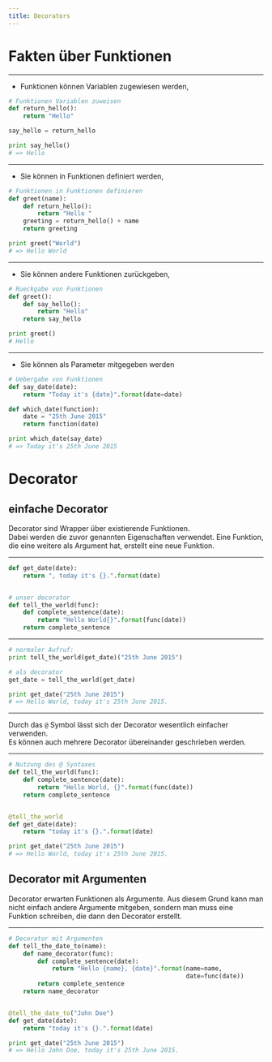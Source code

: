 ```yaml
---
title: Decorators
---
```


# Fakten über Funktionen

---


-   Funktionen können Variablen zugewiesen werden,

```python
# Funktionen Variablen zuweisen
def return_hello():
    return "Hello"

say_hello = return_hello

print say_hello()
# => Hello
```

---

-   Sie können in Funktionen definiert werden,

```python
# Funktionen in Funktionen definieren
def greet(name):
    def return_hello():
        return "Hello "
    greeting = return_hello() + name
    return greeting

print greet("World")
# => Hello World
```

---

-   Sie können andere Funktionen zurückgeben,

```python
# Rueckgabe von Funktionen
def greet():
    def say_hello():
        return "Hello"
    return say_hello

print greet()
# Hello
```

---

-   Sie können als Parameter mitgegeben werden

```python
# Uebergabe von Funktionen
def say_date(date):
    return "Today it's {date}".format(date=date)

def which_date(function):
    date = "25th June 2015"
    return function(date)

print which_date(say_date)
# => Today it's 25th June 2015
```

# Decorator

## einfache Decorator


Decorator sind Wrapper über existierende Funktionen.  
Dabei werden die zuvor genannten Eigenschaften verwendet.
Eine Funktion, die eine weitere als Argument hat, erstellt eine neue
Funktion.

---

```python
def get_date(date):
    return ", today it's {}.".format(date)


# unser decorator
def tell_the_world(func):
    def complete_sentence(date):
        return "Hello World{}".format(func(date))
    return complete_sentence
```

---

```python
# normaler Aufruf:
print tell_the_world(get_date)("25th June 2015")

# als decorator
get_date = tell_the_world(get_date)

print get_date("25th June 2015")
# => Hello World, today it's 25th June 2015.
```

---

Durch das `@` Symbol lässt sich der Decorator wesentlich einfacher verwenden.  
Es können auch mehrere Decorator übereinander geschrieben werden.

---

```python
# Nutzung des @ Syntaxes
def tell_the_world(func):
    def complete_sentence(date):
        return "Hello World, {}".format(func(date))
    return complete_sentence


@tell_the_world
def get_date(date):
    return "today it's {}.".format(date)

print get_date("25th June 2015")
# => Hello World, today it's 25th June 2015.
```

## Decorator mit Argumenten


Decorator erwarten Funktionen als
Argumente. Aus diesem Grund kann man nicht einfach andere Argumente
mitgeben, sondern man muss eine Funktion schreiben, die dann den
Decorator erstellt.

---

```python
# Decorator mit Argumenten
def tell_the_date_to(name):
    def name_decorator(func):
        def complete_sentence(date):
            return "Hello {name}, {date}".format(name=name,
                                                 date=func(date))
        return complete_sentence
    return name_decorator


@tell_the_date_to("John Doe")
def get_date(date):
    return "today it's {}.".format(date)

print get_date("25th June 2015")
# => Hello John Doe, today it's 25th June 2015.
```
